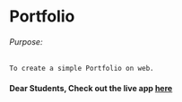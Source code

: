 # Portfolio

###### Purpose:
    To create a simple Portfolio on web.

#### Dear Students, Check out the live app [here](file:///C:/Users/priya/OneDrive/Desktop/BRS-Nyros/goal6/index.html)